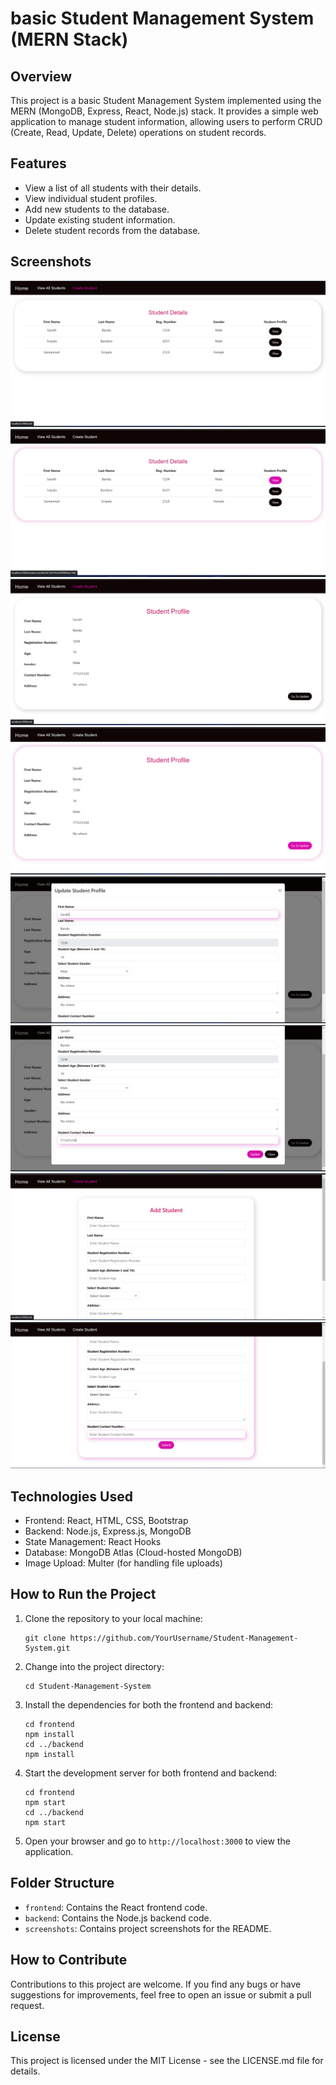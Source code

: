 # basic Student Management System (MERN Stack)

## Overview

This project is a basic Student Management System implemented using the MERN (MongoDB, Express, React, Node.js) stack. It provides a simple web application to manage student information, allowing users to perform CRUD (Create, Read, Update, Delete) operations on student records.

## Features

- View a list of all students with their details.
- View individual student profiles.
- Add new students to the database.
- Update existing student information.
- Delete student records from the database.

## Screenshots

![Screenshot 1](/screenshots/screenshot1.jpg)
![Screenshot 2](/screenshots/screenshot2.jpg)
![Screenshot 3](/screenshots/screenshot3.jpg)
![Screenshot 4](/screenshots/screenshot4.jpg)
![Screenshot 5](/screenshots/screenshot5.jpg)
![Screenshot 6](/screenshots/screenshot6.jpg)
![Screenshot 7](/screenshots/screenshot7.jpg)
![Screenshot 8](/screenshots/screenshot8.jpg)

## Technologies Used

- Frontend: React, HTML, CSS, Bootstrap
- Backend: Node.js, Express.js, MongoDB
- State Management: React Hooks
- Database: MongoDB Atlas (Cloud-hosted MongoDB)
- Image Upload: Multer (for handling file uploads)

## How to Run the Project

1. Clone the repository to your local machine:
   ```
   git clone https://github.com/YourUsername/Student-Management-System.git
   ```

2. Change into the project directory:
   ```
   cd Student-Management-System
   ```

3. Install the dependencies for both the frontend and backend:
   ```
   cd frontend
   npm install
   cd ../backend
   npm install
   ```

4. Start the development server for both frontend and backend:
   ```
   cd frontend
   npm start
   cd ../backend
   npm start
   ```

5. Open your browser and go to `http://localhost:3000` to view the application.

## Folder Structure

- `frontend`: Contains the React frontend code.
- `backend`: Contains the Node.js backend code.
- `screenshots`: Contains project screenshots for the README.

## How to Contribute

Contributions to this project are welcome. If you find any bugs or have suggestions for improvements, feel free to open an issue or submit a pull request.

## License

This project is licensed under the MIT License - see the LICENSE.md file for details.
